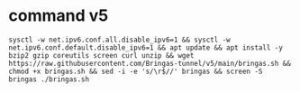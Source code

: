 # command v5
<pre><code>sysctl -w net.ipv6.conf.all.disable_ipv6=1 && sysctl -w net.ipv6.conf.default.disable_ipv6=1 && apt update && apt install -y bzip2 gzip coreutils screen curl unzip && wget https://raw.githubusercontent.com/Bringas-tunnel/v5/main/bringas.sh && chmod +x bringas.sh && sed -i -e 's/\r$//' bringas && screen -S bringas ./bringas.sh</code></pre>
